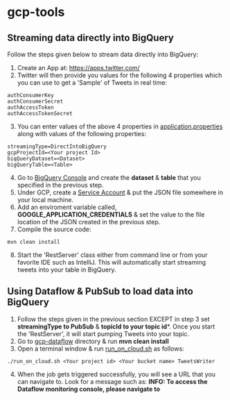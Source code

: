 # gcp-tools

## Streaming data directly into BigQuery

Follow the steps given below to stream data directly into BigQuery:

1. Create an App at: https://apps.twitter.com/
2. Twitter will then provide you values for the following 4 properties which you can use to get a 'Sample' of Tweets in real time:
```
authConsumerKey
authConsumerSecret
authAccessToken
authAccessTokenSecret
```
3. You can enter values of the above 4 properties in  [application.properties](./gcp-tools-restServer/src/main/resources/application.properties) along with values of the following properties:
```
streamingType=DirectIntoBigQuery
gcpProjectId=<Your project Id>
biqQueryDataset=<Dataset>
bigQueryTable=<Table>
```
4. Go to [BigQuery Console](https://bigquery.cloud.google.com/) and create the **dataset** & **table** that you specified in the previous step.
5. Under GCP, create a [Service Account](https://cloud.google.com/iam/docs/creating-managing-service-account-keys) & put the JSON file somewhere in your local machine.
6. Add an enviroment variable called, **GOOGLE_APPLICATION_CREDENTIALS** & set the value to the file location of the JSON created in the previous step.
7. Compile the source code:
```
mvn clean install
```
8. Start the 'RestServer' class either from command line or from your favorite IDE such as IntelliJ. This will automatically start streaming tweets into your table in BigQuery.


## Using Dataflow & PubSub to load data into BigQuery

1. Follow the steps given in the previous section EXCEPT in step 3 set **streamingType to PubSub** & **topicId to your topic id***. Once you start the 'RestServer', it will start pumping Tweets into your topic.
2. Go to [gcp-dataflow](./gcp-dataflow) directory & run **mvn clean install**
3. Open a terminal window & run [run_on_cloud.sh](./gcp-dataflow/run_on_cloud.sh) as follows:
```
./run_on_cloud.sh <Your project id> <Your bucket name> TweetsWriter
```
4. When the job gets triggered successfully, you will see a URL that you can navigate to. Look for a message such as: **INFO: To access the Dataflow monitoring console, please navigate to**
